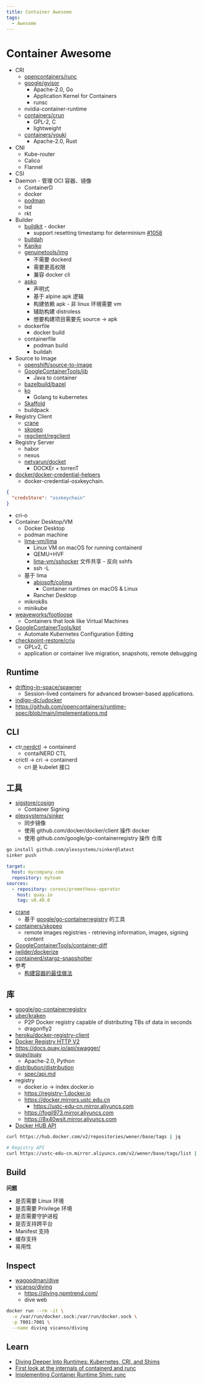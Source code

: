 ```yaml
---
title: Container Awesome
tags:
  - Awesome
---
```


# Container Awesome

- CRI
  - [opencontainers/runc](https://github.com/opencontainers/runc)
  - [google/gvisor](https://github.com/google/gvisor)
    - Apache-2.0, Go
    - Application Kernel for Containers
    - runsc
  - nvidia-container-runtime
  - [containers/crun](https://github.com/containers/crun)
    - GPL-2, C
    - lightweight
  - [containers/youki](https://github.com/containers/youki)
    - Apache-2.0, Rust
- CNI
  - Kube-router
  - Calico
  - Flannel
- CSI
- Daemon - 管理 OCI 容器、镜像
  - ContainerD
  - docker
  - [podman](https://github.com/containers/podman)
  - lxd
  - rkt
- Builder
  - [buildkit](./buildkit.md) - docker
    - support resetting timestamp for determinism [#1058](https://github.com/moby/buildkit/issues/1058)
  - [buildah](./buildah.md)
  - [Kaniko](./kaniko.md)
  - [genuinetools/img](https://github.com/genuinetools/img)
    - 不需要 dockerd
    - 需要更高权限
    - 兼容 docker cli
  - [apko](https://github.com/chainguard-dev/apko)
    - 声明式
    - 基于 alpine apk 逻辑
    - 构建依赖 apk - 非 linux 环境需要 vm
    - 辅助构建 distroless
    - 想要构建项目需要先 source -> apk
  - dockerfile
    - docker build
  - containerfile
    - podman build
    - buildah
- Source to Image
  - [openshift/source-to-image](https://github.com/openshift/source-to-image)
  - [GoogleContainerTools/jib](https://github.com/GoogleContainerTools/jib)
    - Java to container
  - [bazelbuild/bazel](../../dev/build/bazel/README.md)
  - [ko](../../languages/go/lib/ko.md)
    - Golang to kubernetes
  - [Skaffold](../../devops/kubernetes/dev/skaffold.md)
  - buildpack
- Registry Client
  - [crane](./crane.md)
  - [skopeo](./skopeo.md)
  - [regclient/regclient](https://github.com/regclient/regclient)
- Registry Server
  - habor
  - nexus
  - [netvarun/docket](https://github.com/netvarun/docket)
    - DOCKEr + torrenT
- [docker/docker-credential-helpers](https://github.com/docker/docker-credential-helpers)
  - docker-credential-osxkeychain.

```json title="$HOME/.docker/config.json"
{
  "credsStore": "osxkeychain"
}
```

- cri-o
- Container Desktop/VM
  - Docker Desktop
  - podman machine
  - [lima-vm/lima](https://github.com/lima-vm/lima)
    - Linux VM on macOS for running containerd
    - QEMU+HVF
    - [lima-vm/sshocker](https://github.com/lima-vm/sshocker) 文件共享 - 反向 sshfs
    - ssh -L
  - 基于 lima
    - [abiosoft/colima](https://github.com/abiosoft/colima)
      - Container runtimes on macOS & Linux
    - Rancher Desktop
  - mikrok8s
  - minikube
- [weaveworks/footloose](https://github.com/weaveworks/footloose)
  - Containers that look like Virtual Machines
- [GoogleContainerTools/kpt](https://github.com/GoogleContainerTools/kpt)
  - Automate Kubernetes Configuration Editing
- [checkpoint-restore/criu](https://github.com/checkpoint-restore/criu)
  - GPLv2, C
  - application or container live migration, snapshots, remote debugging

## Runtime

- [drifting-in-space/spawner](https://github.com/drifting-in-space/spawner)
  - Session-lived containers for advanced browser-based applications.
- [indigo-dc/udocker](https://github.com/indigo-dc/udocker)
- https://github.com/opencontainers/runtime-spec/blob/main/implementations.md

## CLI

- ctr,[nerdctl] -> containerd
  - contaiNERD CTL
- crictl -> cri -> containerd
  - cri 是 kubelet 接口

[nerdctl]: https://github.com/containerd/nerdctl

## 工具

- [sigstore/cosign](https://github.com/sigstore/cosign)
  - Container Signing
- [plexsystems/sinker](https://github.com/plexsystems/sinker)
  - 同步镜像
  - 使用 github.com/docker/docker/client 操作 docker
  - 使用 github.com/google/go-containerregistry 操作 仓库

```bash
go install github.com/plexsystems/sinker@latest
sinker push
```

```yaml title=".images.yaml"
target:
  host: mycompany.com
  repository: myteam
sources:
  - repository: coreos/prometheus-operator
    host: quay.io
    tag: v0.40.0
```

- [crane](https://github.com/google/go-containerregistry/blob/main/cmd/crane/doc/crane.md)
  - 基于 [google/go-containerregistry] 的工具
- [containers/skopeo](https://github.com/containers/skopeo)
  - remote images registries - retrieving information, images, signing content
- [GoogleContainerTools/container-diff](https://github.com/GoogleContainerTools/container-diff)
- [jwilder/dockerize](https://github.com/jwilder/dockerize)
- [containerd/stargz-snapshotter](https://github.com/containerd/stargz-snapshotter)
- 参考
  - [构建容器的最佳做法](https://cloud.google.com/solutions/best-practices-for-building-containers)

## 库

- [google/go-containerregistry]
- [uber/kraken](https://github.com/uber/kraken)
  - P2P Docker registry capable of distributing TBs of data in seconds
  - dragonfly2
- [heroku/docker-registry-client](https://github.com/heroku/docker-registry-client)
- [Docker Registry HTTP V2](https://docs.docker.com/registry/spec/api/)
- https://docs.quay.io/api/swagger/
- [quay/quay](https://github.com/quay/quay)
  - Apache-2.0, Python
- [distribution/distribution](https://github.com/distribution/distribution)
  - [spec/api.md](https://github.com/distribution/distribution/blob/main/docs/spec/api.md)
- registry
  - docker.io -> index.docker.io
  - https://registry-1.docker.io
  - https://docker.mirrors.ustc.edu.cn
    - https://ustc-edu-cn.mirror.aliyuncs.com
  - https://fogjl973.mirror.aliyuncs.com
  - https://8x40wsit.mirror.aliyuncs.com
- [Docker HUB API](https://docs.docker.com/docker-hub/api/latest/)

[google/go-containerregistry]: https://github.com/google/go-containerregistry

```bash
curl https://hub.docker.com/v2/repositories/wener/base/tags | jq

# Registry API
curl https://ustc-edu-cn.mirror.aliyuncs.com/v2/wener/base/tags/list | jq -r '.tags | .[]'
```

## Build

**问题**

- 是否需要 Linux 环境
- 是否需要 Privilege 环境
- 是否需要守护进程
- 是否支持跨平台
- Manifest 支持
- 缓存支持
- 易用性

## Inspect

- [wagoodman/dive](https://github.com/wagoodman/dive)
- [vicanso/diving](https://github.com/vicanso/diving)
  - https://diving.npmtrend.com/
  - dive web

```bash
docker run --rm -it \
  -v /var/run/docker.sock:/var/run/docker.sock \
  -p 7001:7001 \
  --name diving vicanso/diving
```

## Learn

- [Diving Deeper Into Runtimes: Kubernetes, CRI, and Shims](https://www.threatstack.com/blog/diving-deeper-into-runtimes-kubernetes-cri-and-shims)
- [First look at the internals of containerd and runc](https://nanikgolang.netlify.app/post/containers/)
- [Implementing Container Runtime Shim: runc](https://iximiuz.com/en/posts/implementing-container-runtime-shim/)
